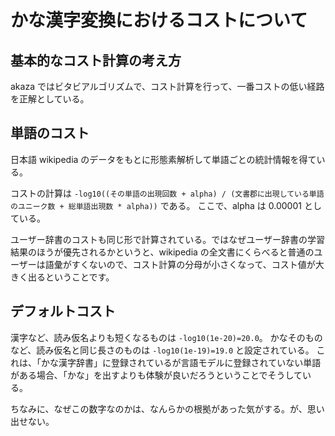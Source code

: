 # かな漢字変換におけるコストについて

## 基本的なコスト計算の考え方

akaza ではビタビアルゴリズムで、コスト計算を行って、一番コストの低い経路を正解としている。

## 単語のコスト

日本語 wikipedia のデータをもとに形態素解析して単語ごとの統計情報を得ている。

コストの計算は `-log10((その単語の出現回数 + alpha) / (文書郡に出現している単語のユニーク数 + 総単語出現数 * alpha))` である。
ここで、alpha は 0.00001 としている。

ユーザー辞書のコストも同じ形で計算されている。ではなぜユーザー辞書の学習結果のほうが優先されるかというと、wikipedia の全文書にくらべると普通のユーザーは語彙がすくないので、コスト計算の分母が小さくなって、コスト値が大きく出るということです。

## デフォルトコスト

漢字など、読み仮名よりも短くなるものは `-log10(1e-20)=20.0`。
かなそのものなど、読み仮名と同じ長さのものは `-log10(1e-19)=19.0` と設定されている。
これは、「かな漢字辞書」に登録されているが言語モデルに登録されていない単語がある場合､「かな」を出すよりも体験が良いだろうということでそうしている。

ちなみに、なぜこの数字なのかは、なんらかの根拠があった気がする。が、思い出せない。
